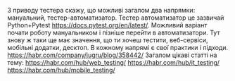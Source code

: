З приводу тестера скажу, що можливі загалом два напрямки: мануальний, тестер-автоматизатор. Тестер автоматизатор це зазвичай Python+Pytest https://docs.pytest.org/en/latest/. Можливий варіант почати роботу мануальником і пізніше перейти в автоматизатори. Тут знову ж таки ще має значення, що ти хочеш тестити, веб-сервіси, мобільні додатки, десктоп. В кожному напрямі є свої практики і підходи. https://habr.com/company/jugru/blog/358442/
Загалом цікаві статті на тему:
https://habr.com/hub/web_testing/
https://habr.com/hub/it_testing/
https://habr.com/hub/mobile_testing/
